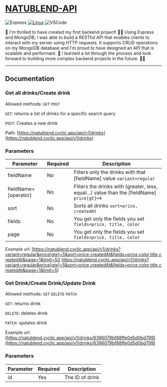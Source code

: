 # [NATUBLEND-API](https://natublend.netlify.app/)

![Express](https://img.shields.io/badge/Made%20with-Express-1ED760) [![Linux](https://svgshare.com/i/Zhy.svg)](https://svgshare.com/i/Zhy.svg) ![VSCode](https://img.shields.io/badge/Made%20for-VSCode-1f425f) 

🎉 I'm thrilled to have created my first backend project! 🙌🏻 Using Express and MongoDB, I was able to build a RESTful API that enables clients to interact with my server using HTTP requests. It supports CRUD operations on my MongoDB database and I'm proud to have designed an API that is scalable and performant. 🚀 I learned a lot through the process and look forward to building more complex backend projects in the future. 💪🏻

---

## Documentation

### Get all drinks/Create drink

Allowed methods: `GET` `POST`

`GET`: returns a list of drinks for a specific search query

`POST`: Creates a new drink

Path: [https://natublend.cyclic.app/api/v1/drinks](https://natublend.cyclic.app/api/v1/drinks)

### Parameters

|Parameter|Required|Description|
|---|---|---|
|fieldName|No|Filters only the drinks with that [fieldName] value `variant=regular`|   
|fieldName+[operator]|No|Filters the drinks with (greater, less, equal...) value than the [fieldName] `price[gt]=4`|
sort|No|Sorts all drinks `sort=price, createdAt`| 
fields|No|You get only the fields you set `fields=price, title, color`|
page|No|You get only the fields you set `fields=price, title, color`|

Example url: [https://natublend.cyclic.app/api/v1/drinks?variant=regular&price[gte]=5&sort=price,createdAt&fields=price,color,title,createdAt&page=1&limit=5]( https://natublend.cyclic.app/api/v1/drinks?variant=regular&price[gte]=5&sort=price,createdAt&fields=price,color,title,createdAt&page=1&limit=5)

### Get Drink/Create Drink/Update Drink

Allowed methods: `GET` `DELETE` `PATCH`

`GET`: returns drink

`DELETE`: deletes drink

`PATCH`: updates drink

Example url: [https://natublend.cyclic.app/api/v1/drinks/6396079bf88ffe0d5d0bd799](https://natublend.cyclic.app/api/v1/drinks/6396079bf88ffe0d5d0bd799)

### Parameters

|Parameter|Required|Description|
|---|---|---|
|id|Yes|The ID of drink|   
 








